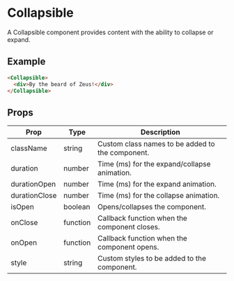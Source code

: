 # Collapsible

A Collapsible component provides content with the ability to collapse or expand.


## Example

```html
<Collapsible>
  <div>By the beard of Zeus!</div>
</Collapsible>
```


## Props

| Prop | Type | Description |
| --- | --- | --- |
| className | string | Custom class names to be added to the component. |
| duration | number | Time (ms) for the expand/collapse animation. |
| durationOpen | number | Time (ms) for the expand animation. |
| durationClose | number | Time (ms) for the collapse animation. |
| isOpen | boolean | Opens/collapses the component. |
| onClose | function | Callback function when the component closes. |
| onOpen | function | Callback function when the component opens. |
| style | string | Custom styles to be added to the component. |
